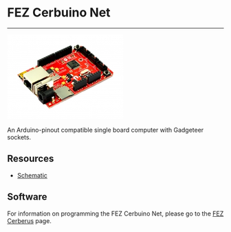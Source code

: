 # FEZ Cerbuino Net
---
![FEZ Cerbuino Net](images/fez-cerbuino-net.jpg) 

An Arduino-pinout compatible single board computer with Gadgeteer sockets.

## Resources

* [Schematic](http://files.ghielectronics.com/downloads/Schematics/FEZ/FEZ%20Cerbuino%20Net%20Schematic.pdf)

## Software

For information on programming the FEZ Cerbuino Net, please go to the [FEZ Cerberus](../gadgeteer/fez-cerberus.md) page.
